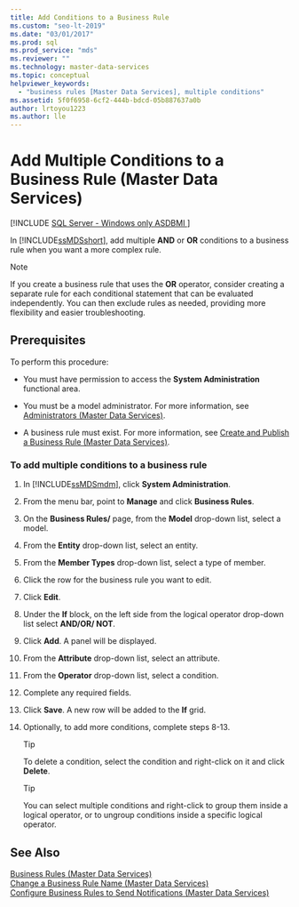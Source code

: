 ```yaml
---
title: Add Conditions to a Business Rule
ms.custom: "seo-lt-2019"
ms.date: "03/01/2017"
ms.prod: sql
ms.prod_service: "mds"
ms.reviewer: ""
ms.technology: master-data-services
ms.topic: conceptual
helpviewer_keywords: 
  - "business rules [Master Data Services], multiple conditions"
ms.assetid: 5f0f6958-6cf2-444b-bdcd-05b887637a0b
author: lrtoyou1223
ms.author: lle
---
```

# Add Multiple Conditions to a Business Rule (Master Data Services)

[!INCLUDE [SQL Server - Windows only ASDBMI  ](../includes/applies-to-version/sql-windows-only-asdbmi.md)]

  In [!INCLUDE[ssMDSshort](../includes/ssmdsshort-md.md)], add multiple **AND** or **OR** conditions to a business rule when you want a more complex rule.  
  
> [!NOTE]  
>  If you create a business rule that uses the **OR** operator, consider creating a separate rule for each conditional statement that can be evaluated independently. You can then exclude rules as needed, providing more flexibility and easier troubleshooting.  
  
## Prerequisites  
 To perform this procedure:  
  
-   You must have permission to access the **System Administration** functional area.  
  
-   You must be a model administrator. For more information, see [Administrators &#40;Master Data Services&#41;](../master-data-services/administrators-master-data-services.md).  
  
-   A business rule must exist. For more information, see [Create and Publish a Business Rule &#40;Master Data Services&#41;](../master-data-services/create-and-publish-a-business-rule-master-data-services.md).  
  
### To add multiple conditions to a business rule  
  
1.  In [!INCLUDE[ssMDSmdm](../includes/ssmdsmdm-md.md)], click **System Administration**.  
  
2.  From the menu bar, point to **Manage** and click **Business Rules**.  
  
3.  On the **Business Rules/** page, from the **Model** drop-down list, select a model.  
  
4.  From the **Entity** drop-down list, select an entity.  
  
5.  From the **Member Types** drop-down list, select a type of member.  
  
6.  Click the row for the business rule you want to edit.  
  
7.  Click **Edit**.  
  
8.  Under the **If** block, on the left side from the logical operator drop-down list select **AND/OR/ NOT**.  
  
9. Click **Add**. A panel will be displayed.  
  
10. From the **Attribute** drop-down list, select an attribute.  
  
11. From the **Operator** drop-down list, select a condition.  
  
12. Complete any required fields.  
  
13. Click **Save**. A new row will be added to the **If** grid.  
  
14. Optionally, to add more conditions, complete steps 8-13.  
  
    > [!TIP]  
    >  To delete a condition, select the condition and right-click on it and click **Delete**.  
  
    > [!TIP]  
    >  You can select multiple conditions and right-click to group them inside a logical operator, or to ungroup conditions inside a specific logical operator.  
  
## See Also  
 [Business Rules &#40;Master Data Services&#41;](../master-data-services/business-rules-master-data-services.md)   
 [Change a Business Rule Name &#40;Master Data Services&#41;](../master-data-services/change-a-business-rule-name-master-data-services.md)   
 [Configure Business Rules to Send Notifications &#40;Master Data Services&#41;](../master-data-services/configure-business-rules-to-send-notifications-master-data-services.md)  
  
  
